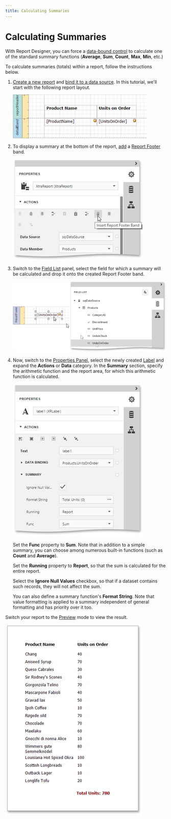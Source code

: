 ```yaml
---
title: Calculating Summaries
---
```

# Calculating Summaries
With Report Designer, you can force a [data-bound control](../providing-data/bind-report-controls-to-data.md) to calculate one of the standard summary functions (**Average**, **Sum**, **Count**, **Max**, **Min**, etc.)

To calculate summaries (totals) within a report, follow the instructions below.
1. [Create a new report](../basic-operations/create-a-new-report.md) and [bind it to a data source](../providing-data/bind-a-report-to-data.md). In this tutorial, we'll start with the following report layout.
	
	![eud-calculating-summaries-0](../../../../images/img119760.png)
2. To display a summary at the bottom of the report, [add](../basic-operations/create-report-elements.md) a [Report Footer](../../report-elements/report-bands.md) band.
	
	![eud-calculating-summaries-1](../../../../images/img119761.png)
3. Switch to the [Field List](../../interface-elements/field-list.md) panel, select the field for which a summary will be calculated and drop it onto the created Report Footer band.
	
	![eud-calculating-summaries-2](../../../../images/img119762.png)
4. Now, switch to the [Properties Panel](../../interface-elements/properties-panel.md), select the newly created [Label](../../report-elements/report-controls.md) and expand the **Actions** or **Data** category. In the **Summary** section, specify the arithmetic function and the report area, for which this arithmetic function is calculated.
	
	![eud-calculating-summaries-3](../../../../images/img119763.png)
	
	Set the **Func** property to **Sum**. Note that in addition to a simple summary, you can choose among numerous built-in functions (such as **Count** and **Average**).
	
	Set the **Running** property to **Report**, so that the sum is calculated for the entire report.
	
	Select the **Ignore Null Values** checkbox, so that if a dataset contains such records, they will not affect the sum.
	
	You can also define a summary function's **Format String**. Note that value formatting is applied to a summary independent of general formatting and has priority over it too.

Switch your report to the [Preview](../../document-preview.md) mode to view the result.

![eud-calculating-summaries-4](../../../../images/img119764.png)
